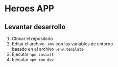 # Heroes APP

## Levantar desarrollo

1. Clonar el repositorio
2. Editar el archivo `.env` con las variables de entorno  
basado en el archivo `.env.template`
3. Ejecutar `npm install`
4. Ejecutar `npm run dev`